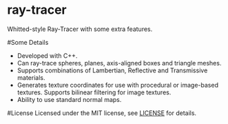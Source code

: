 # ray-tracer
Whitted-style Ray-Tracer with some extra features.

#Some Details
- Developed with C++.
- Can ray-trace spheres, planes, axis-aligned boxes and triangle meshes.
- Supports combinations of Lambertian, Reflective and Transmissive materials.
- Generates texture coordinates for use with procedural or image-based textures. Supports bilinear filtering for image textures.
- Ability to use standard normal maps.

#License
Licensed under the MIT license, see [LICENSE](https://github.com/MadEqua/ray-tracer/blob/master/LICENSE) for details.
